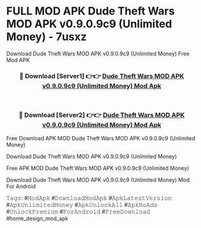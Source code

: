 # FULL MOD APK Dude Theft Wars MOD APK v0.9.0.9c9 (Unlimited Money) - 7usxz
Download Dude Theft Wars MOD APK v0.9.0.9c9 (Unlimited Money) Free Mod APK

<div align="center">
<h3>🔴 Download [Server1] 👉👉 <a href="https://apk-comot.site?title=Dude_Theft_Wars_MOD_APK_v0.9.0.9c9_(Unlimited_Money)">Dude Theft Wars MOD APK v0.9.0.9c9 (Unlimited Money) Mod Apk</a></h3><br>

<h3>🔴 Download [Server2] 👉👉 <a href="https://apk-comot.site?title=Dude_Theft_Wars_MOD_APK_v0.9.0.9c9_(Unlimited_Money)">Dude Theft Wars MOD APK v0.9.0.9c9 (Unlimited Money) Mod Apk</a></h3>
</div>


Free Download APK MOD Dude Theft Wars MOD APK v0.9.0.9c9 (Unlimited Money)

Download Dude Theft Wars MOD APK v0.9.0.9c9 (Unlimited Money) 

Free APK MOD Dude Theft Wars MOD APK v0.9.0.9c9 (Unlimited Money) 

Download Dude Theft Wars MOD APK v0.9.0.9c9 (Unlimited Money) Mod For Android

𝚃𝚊𝚐𝚜: #𝙼𝚘𝚍𝙰𝚙𝚔 #𝙳𝚘𝚠𝚗𝚕𝚘𝚊𝚍𝙼𝚘𝚍𝙰𝚙𝚔 #𝙰𝚙𝚔𝙻𝚊𝚝𝚎𝚜𝚝𝚅𝚎𝚛𝚜𝚒𝚘𝚗 #𝙰𝚙𝚔𝚄𝚗𝚕𝚒𝚖𝚒𝚝𝚎𝚍𝙼𝚘𝚗𝚎𝚢 #𝙰𝚙𝚔𝚄𝚗𝚕𝚘𝚌𝚔𝙰𝚕𝚕 #𝙰𝚙𝚔𝙽𝚘𝙰𝚍𝚜 #𝚄𝚗𝚕𝚘𝚌𝚔𝙿𝚛𝚎𝚖𝚒𝚞𝚖 #𝙵𝚘𝚛𝙰𝚗𝚍𝚛𝚘𝚒𝚍 #𝙵𝚛𝚎𝚎𝙳𝚘𝚠𝚗𝚕𝚘𝚊𝚍 #home_design_mod_apk